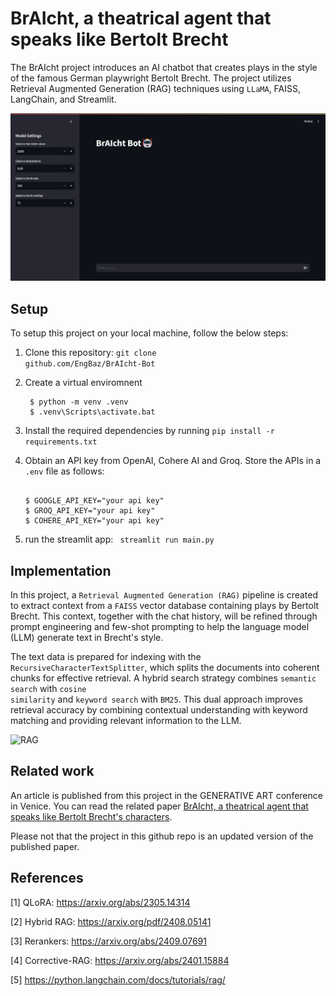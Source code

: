 # BrAIcht, a theatrical agent that speaks like Bertolt Brecht

The BrAIcht project introduces an AI chatbot that creates plays in the style of the famous German playwright Bertolt Brecht. 
The project utilizes Retrieval Augmented Generation (RAG) techniques using <code>LLaMA</code>, FAISS, LangChain, and Streamlit.

![brAIcht](images/brAIcht.png)

## Setup

To setup this project on your local machine, follow the below steps:
1. Clone this repository: <code>git clone github.com/EngBaz/BrAIcht-Bot</code>

2. Create a virtual enviromnent
   ```console
    $ python -m venv .venv
    $ .venv\Scripts\activate.bat
    ```
3. Install the required dependencies by running <code>pip install -r requirements.txt</code>

4. Obtain an API key from OpenAI, Cohere AI and Groq. Store the APIs in a <code>.env</code> file as follows:
    ```console
    
    $ GOOGLE_API_KEY="your api key"
    $ GROQ_API_KEY="your api key"
    $ COHERE_API_KEY="your api key"
    ```
5. run the streamlit app: <code> streamlit run main.py </code>

## Implementation

In this project, a <code>Retrieval Augmented Generation (RAG)</code> pipeline is created to extract context from a <code>FAISS</code> vector database containing plays by Bertolt Brecht. This context, together with the chat history, will be refined through prompt engineering and few-shot prompting to help the language model (LLM) generate text in Brecht's style.

The text data is prepared for indexing with the <code>RecursiveCharacterTextSplitter</code>, which splits the documents into coherent chunks for effective retrieval. A hybrid search strategy combines <code>semantic search</code> with <code>cosine similarity</code> and <code>keyword search</code> with <code>BM25</code>. This dual approach improves retrieval accuracy by combining contextual understanding with keyword matching and providing relevant information to the LLM.

![RAG](images/rag_application.png)

## Related work

An article is published from this project in the GENERATIVE ART conference in Venice.
You can read the related paper [BrAIcht, a theatrical agent that speaks like Bertolt Brecht's characters](related_paper/BrAIcht.pdf).

Please not that the project in this github repo is an updated version of the published paper.

## References

[1] QLoRA: https://arxiv.org/abs/2305.14314

[2] Hybrid RAG: https://arxiv.org/pdf/2408.05141

[3] Rerankers: https://arxiv.org/abs/2409.07691

[4] Corrective-RAG: https://arxiv.org/abs/2401.15884

[5] https://python.langchain.com/docs/tutorials/rag/




